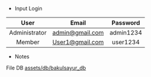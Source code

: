 <!-- Toko Sayur Online -->


* Input Login

|      User     |       Email      	|    Password   |
|:-------------:|:-----------------:|:-------------:|
| Administrator | admin@gmail.com  	| admin1234	|
| Member        | User1@gmail.com	| user1234	|

* Notes

File DB [assets/db/bakulsayur_db](./assets/db/bakulsayur_db)
